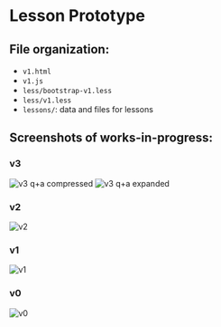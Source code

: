 # Lesson Prototype

## File organization:
- `v1.html`
- `v1.js`
- `less/bootstrap-v1.less`
- `less/v1.less`
- `lessons/`: data and files for lessons

## Screenshots of works-in-progress:

### v3
![v3 q+a compressed](https://s3.amazonaws.com/uploads.hipchat.com/6574/98377/vgeo1csglpb4xr5/upload.png)
![v3 q+a expanded](https://s3.amazonaws.com/uploads.hipchat.com/6574/98377/m5y1xdxh1ker1dl/upload.png)

### v2
![v2](https://s3.amazonaws.com/uploads.hipchat.com/6574/98377/zbs3v2iw770c3r7/upload.png)

### v1
![v1](https://s3.amazonaws.com/uploads.hipchat.com/6574/98377/1d0a7mour65e42d/upload.png)

### v0
![v0](https://s3.amazonaws.com/uploads.hipchat.com/6574/98377/j9qhbud4fx42ham/v0.png)